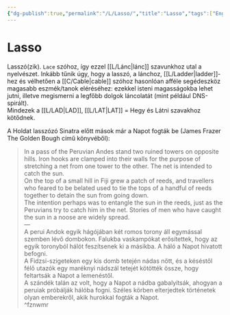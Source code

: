 ```yaml
---
{"dg-publish":true,"permalink":"/L/Lasso/","title":"Lasso","tags":["Englishtexttranslated"],"created":"2023-10-15T09:24","updated":"2024-04-12T16:58"}
---
```



# Lasso

Lasszó(zik). `Lace` szóhoz, így ezzel [[L/Lánc\|lánc]] szavunkhoz utal a nyelvészet. Inkább tűnik úgy, hogy a lasszó, a lánchoz, [[L/Ladder\|ladder]]-hez és vélhetően a [[C/Cable\|cable]] szóhoz hasonlóan afféle segédeszköz magasabb eszmék/tanok eléréséhez: ezekkel isteni magasságokba lehet jutni, illetve megismerni a legfőbb dolgok láncolatát (mint például DNS-spirált).  
Mindezek a [[L/LAD\|LAD]], [[L/LAT\|LAT]] = Hegy és Látni szavakhoz kötődnek.  



A Holdat lasszózó Sinatra előtt mások már a Napot fogták be (James Frazer The Golden Bough című könyvéből):  
> In a pass of the Peruvian Andes stand two ruined towers on opposite hills. Iron hooks are clamped into their walls for the purpose of stretching a net from one tower to the other. The net is intended to catch the sun.  
> On the top of a small hill in Fiji grew a patch of reeds, and travellers who feared to be belated used to tie the tops of a handful of reeds together to detain the sun from going down.  
> The intention perhaps was to entangle the sun in the reeds, just as the Peruvians try to catch him in the net. Stories of men who have caught the sun in a noose are widely spread.  
> —  
> A perui Andok egyik hágójában két romos torony áll egymással szemben lévő dombokon. Falukba vaskampókat erősítettek, hogy az egyik toronyból hálót feszítsenek ki a másikba. A háló a Napot hivatott befogni.  
> A Fidzsi-szigeteken egy kis domb tetején nádas nőtt, és a késéstől félő utazók egy maréknyi nádszál tetejét kötötték össze, hogy feltartsák a Napot a lemenéstől.  
> A szándék talán az volt, hogy a Napot a nádba gabalyítsák, ahogyan a peruiak próbálják hálóba fogni. Széles körben elterjedtek történetek olyan emberekről, akik hurokkal fogták a Napot.  
^fznwmr